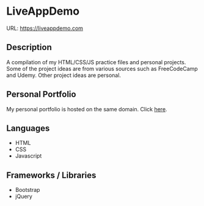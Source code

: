 # LiveAppDemo
URL: https://liveappdemo.com

## Description
A compilation of my HTML/CSS/JS practice files and personal projects.
Some of the project ideas are from various sources such as FreeCodeCamp and Udemy.
Other project ideas are personal.

## Personal Portfolio
My personal portfolio is hosted on the same domain.
Click [here](https://liveappdemo.com/projects/fcc/personal-portfolio/index.html).

## Languages
* HTML
* CSS
* Javascript

## Frameworks / Libraries
* Bootstrap
* jQuery
